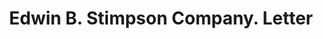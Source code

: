 ---
doi: 10.7916/D83J4R03
date_other: '1925'
date_other_textual: '1925'
form: correspondence
genre:
- Letters (correspondence)
name:
- Edwin B. Stimpson Company
object_in_context_url: https://biggert.cul.columbia.edu/items/view/ave_biggert_00850
subject_hierarchical_geographic:
- New York, New York, United States
subject_name:
- Edwin B. Stimpson Company
title: Edwin B. Stimpson Company. Letter
sort_title: Edwin B. Stimpson Company. Letter
call_number: ave_biggert_00850
coordinates:
- 40.69277777777778,-73.99027777777778
pid: ave_biggert_00850
identifiers: ave_biggert_00850
canvas_id: ldpd:396122
permalink: "/items/ave_biggert_00850/"
layout: iiif-image-page
---